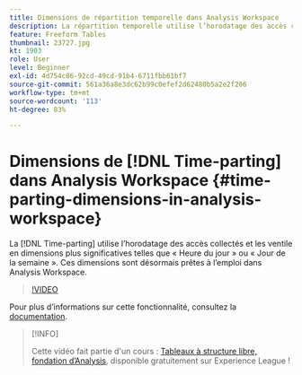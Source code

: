 ```yaml
---
title: Dimensions de répartition temporelle dans Analysis Workspace
description: La répartition temporelle utilise l’horodatage des accès collectés et les ventile en dimensions plus significatives telles que « Heure du jour » ou « Jour de la semaine ». Ces dimensions sont désormais prêtes à l’emploi dans Analysis Workspace.
feature: Freeform Tables
thumbnail: 23727.jpg
kt: 1903
role: User
level: Beginner
exl-id: 4d754c86-92cd-49cd-91b4-6711fbb61bf7
source-git-commit: 561a36a8e3dc62b99c0efef2d62480b5a2e2f206
workflow-type: tm+mt
source-wordcount: '113'
ht-degree: 83%

---
```


# Dimensions de [!DNL Time-parting] dans Analysis Workspace {#time-parting-dimensions-in-analysis-workspace}

La [!DNL Time-parting] utilise l’horodatage des accès collectés et les ventile en dimensions plus significatives telles que « Heure du jour » ou « Jour de la semaine ». Ces dimensions sont désormais prêtes à l’emploi dans Analysis Workspace.

>[!VIDEO](https://video.tv.adobe.com/v/23727/?quality=12)

Pour plus dʼinformations sur cette fonctionnalité, consultez la [documentation](https://experienceleague.adobe.com/docs/analytics/analyze/analysis-workspace/components/dimensions/time-parting-dimensions.html?lang=fr).

>[!INFO]
>
> Cette vidéo fait partie d&#39;un cours : [Tableaux à structure libre, fondation d’Analysis](https://experienceleague.adobe.com/?recommended=Analytics-U-1-2020.3), disponible gratuitement sur Experience League !
